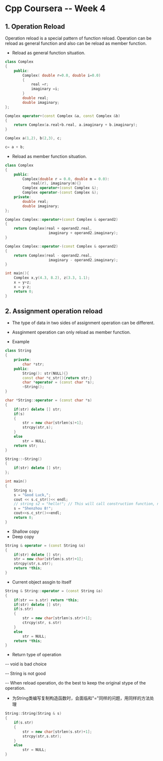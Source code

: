 # Cpp Coursera -- Week 4

## 1. Operation Reload

Operation reload is a special pattern of function reload. Operation can be reload as general function and also can be reload as member function.

- Reload as general function situation.

```cpp
class Complex
{
    public:
        Complex( double r=0.0, double i=0.0)
        {
            real =r;
            imaginary =i;
        }
        double real;
        double imaginary;
};

Complex operator+(const Complex &a, const Complex &b)
{
    return Complex(a.real+b.real, a.imaginary + b.imaginary);
}

Complex a(1,2), b(2,3), c;

c= a + b;

```

- Reload as member function situation.

```cpp
class Complex
{
    public:
        Complex(double r = 0.0, double m = 0.0):
            real(r), imaginary(m){}
        Complex operator+(const Complex &);
        Complex operator-(const Complex &);
    private:
        double real;
        double imaginary;
};

Complex Complex::operator+(const Complex & operand2)
{
    return Complex(real + operand2.real,
                    imaginary + operand2.imaginary);
}

Complex Complex::operator-(const Complex & operand2)
{
    return Complex(real - operand2.real,
                    imaginary - operand2.imaginary);
}

int main(){
    Complex x,y(4.3, 8.2), z(3.3, 1.1);
    x = y+z;
    x = y-z;
    return 0;
}
```

## 2. Assignment operation reload

- The type of data in two sides of assignment operation can be different.

- Assginment operation can only reload as member function.

- Example

```cpp
class String
{
    private:
        char *str;
    public:
        String(): str(NULL){}
        const char *c_str(){return str;}
        char *operator = (const char *s);
        ~String();
}

char *String::operator = (const char *s)
{
    if(str) delete [] str;
    if(s)
    {
        str = new char[strlen(s)+1];
        strcpy(str,s);
    }
    else
        str = NULL;
    return str;
}

String::~String()
{
    if(str) delete [] str;
};

int main()
{
    String s;
    s = "Good Luck,";
    cout << s.c_str()<< endl;
    // string s2 = "hello!"; // This will call construction function, not operation
    s = "Shenzhou 8!";
    cout<<s.c_str()<<endl;
    return 0;
}
```

- Shallow copy
- Deep copy

```cpp
String & operator = (const String &s)
{
    if(str) delete [] str;
    str = new char[strlen(s.str)+1];
    strcpy(str,s.str);
    return *this;
}
```

- Current object assgin to itself

```cpp
String & String::operator = (const String &s)
{
    if(str == s.str) return *this;
    if(str) delete [] str;
    if(s.str)
    {
        str = new char[strlen(s.str)+1];
        ctrcpy(str, s.str)
    }
    else
        str = NULL;
    return *this;
}
```

- Return type of operation

-- void is bad choice

-- String is not good

-- When reload operation, do the best to keep the original stype of the operation.

- 为String类编写复制构造函数时，会面临和"="同样的问题，用同样的方法处理

```cpp
String::String(String & s)
{
    if(s.str)
    {
        str = new char[strlen(s.str)+1];
        strcpy(str,s.str);
    }
    else
        str = NULL;
}
```
